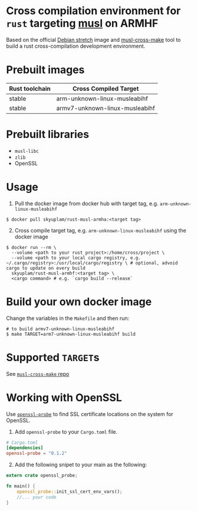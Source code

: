 # Cross compilation environment for `rust` targeting [musl](https://www.musl-libc.org/) on ARMHF

Based on the official [Debian stretch](https://github.com/sensorfu/rust-musl-arm.git) image and
[musl-cross-make](https://github.com/richfelker/musl-cross-make) tool to build a
rust cross-compilation development environment.

# Prebuilt images

| Rust toolchain | Cross Compiled Target               |
|----------------|-------------------------------------|
| stable         | arm-unknown-linux-musleabihf        |
| stable         | armv7-unknown-linux-musleabihf      |


# Prebuilt libraries

+ `musl-libc`
+ `zlib`
+ OpenSSL

# Usage

1. Pull the docker image from docker hub with target tag, e.g. `arm-unknown-linux-musleabihf`

```
$ docker pull skyuplam/rust-musl-armha:<target tag>
```

2. Cross compile target tag, e.g. `arm-unknown-linux-musleabihf` using the docker image

```
$ docker run --rm \
  --volume <path to your rust project>:/home/cross/project \
  --volume <path to your local cargo registry, e.g. ~/.cargo/registry>:/usr/local/cargo/registry \ # optional, advoid cargo to update on every build
  skyuplam/rust-musl-armhf:<target tag> \
  <cargo command> # e.g. `cargo build --release`
```

# Build your own docker image

Change the variables in the `Makefile` and then run:

```
# to build armv7-unknown-linux-musleabihf
$ make TARGET=arm7-unknown-linux-musleabihf build
```

# Supported `TARGET`s

See [`musl-cross-make` repo](https://github.com/richfelker/musl-cross-make#supported-targets)

# Working with OpenSSL

Use [`openssl-probe`](https://crates.io/crates/openssl-probe) to find SSL
certificate locations on the system for OpenSSL.

1. Add `openssl-probe` to your `Cargo.toml` file.

```toml
# Cargo.toml
[dependencies]
openssl-probe = "0.1.2"
```

2. Add the following snipet to your main as the following:

```rust
extern crate openssl_probe;

fn main() {
    openssl_probe::init_ssl_cert_env_vars();
    //... your code
}
```
